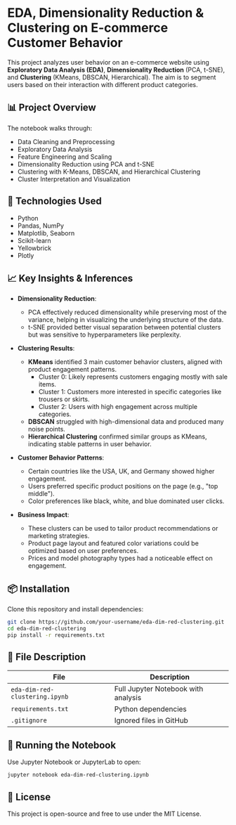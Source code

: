 # EDA, Dimensionality Reduction & Clustering on E-commerce Customer Behavior

This project analyzes user behavior on an e-commerce website using **Exploratory Data Analysis (EDA)**, **Dimensionality Reduction** (PCA, t-SNE), and **Clustering** (KMeans, DBSCAN, Hierarchical). The aim is to segment users based on their interaction with different product categories.

## 📊 Project Overview

The notebook walks through:
- Data Cleaning and Preprocessing
- Exploratory Data Analysis
- Feature Engineering and Scaling
- Dimensionality Reduction using PCA and t-SNE
- Clustering with K-Means, DBSCAN, and Hierarchical Clustering
- Cluster Interpretation and Visualization

## 🧰 Technologies Used
- Python
- Pandas, NumPy
- Matplotlib, Seaborn
- Scikit-learn
- Yellowbrick
- Plotly

## 📈 Key Insights & Inferences

- **Dimensionality Reduction**:
  - PCA effectively reduced dimensionality while preserving most of the variance, helping in visualizing the underlying structure of the data.
  - t-SNE provided better visual separation between potential clusters but was sensitive to hyperparameters like perplexity.

- **Clustering Results**:
  - **KMeans** identified 3 main customer behavior clusters, aligned with product engagement patterns.
    - Cluster 0: Likely represents customers engaging mostly with sale items.
    - Cluster 1: Customers more interested in specific categories like trousers or skirts.
    - Cluster 2: Users with high engagement across multiple categories.
  - **DBSCAN** struggled with high-dimensional data and produced many noise points.
  - **Hierarchical Clustering** confirmed similar groups as KMeans, indicating stable patterns in user behavior.

- **Customer Behavior Patterns**:
  - Certain countries like the USA, UK, and Germany showed higher engagement.
  - Users preferred specific product positions on the page (e.g., "top middle").
  - Color preferences like black, white, and blue dominated user clicks.

- **Business Impact**:
  - These clusters can be used to tailor product recommendations or marketing strategies.
  - Product page layout and featured color variations could be optimized based on user preferences.
  - Prices and model photography types had a noticeable effect on engagement.

## 📦 Installation

Clone this repository and install dependencies:

```bash
git clone https://github.com/your-username/eda-dim-red-clustering.git
cd eda-dim-red-clustering
pip install -r requirements.txt
```

## 📁 File Description

| File | Description |
|------|-------------|
| `eda-dim-red-clustering.ipynb` | Full Jupyter Notebook with analysis |
| `requirements.txt` | Python dependencies |
| `.gitignore` | Ignored files in GitHub |

## 🧪 Running the Notebook

Use Jupyter Notebook or JupyterLab to open:

```bash
jupyter notebook eda-dim-red-clustering.ipynb
```

## 📜 License

This project is open-source and free to use under the MIT License.
